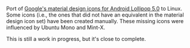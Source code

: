Port of [Google's material design icons for Android Lollipop 5.0](https://github.com/google/material-design-icons) to Linux.  
Some icons (i.e., the ones that did not have an equivalent in the material design icon set) have been created manually. These missing icons were influenced by Ubuntu Mono and Mint-X.  

This is still a work in progress, but it's close to complete.